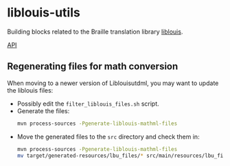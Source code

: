 liblouis-utils
===============

Building blocks related to the Braille translation library
[liblouis][].

[API](src/main)


## Regenerating files for math conversion

When moving to a newer version of Liblouisutdml, you may want to
update the liblouis files:

- Possibly edit the `filter_liblouis_files.sh` script.
- Generate the files:
  ```sh
  mvn process-sources -Pgenerate-liblouis-mathml-files
  ```
- Move the generated files to the `src` directory and check them in:
  ```sh
  mvn process-sources -Pgenerate-liblouis-mathml-files
  mv target/generated-resources/lbu_files/* src/main/resources/lbu_files/mathml/
  ```


[liblouis]: https://code.google.com/p/liblouis
